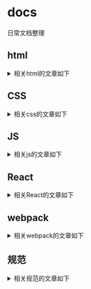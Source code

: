 # docs
日常文档整理


## html

<details>
    <summary>相关html的文章如下</summary>
    
     
    
</details>


## CSS

<details>
    <summary>相关css的文章如下</summary>
    
     
    
</details>

## JS
<details>
    <summary>相关js的文章如下</summary>
    
     
    []
    
</details>

## React

<details>
    <summary>相关React的文章如下</summary>
    
[Hook简介/Hook预览](https://github.com/krislee94/docs/issues/17)
    
</details>

## webpack


<details>
    <summary>相关webpack的文章如下</summary>
    
     
[webpack(1)学习](https://github.com/krislee94/docs/blob/master/webpack%20-%20(%E4%B8%80).md)

[webpack(2)学习](https://github.com/krislee94/docs/blob/master/webpack4-%EF%BC%88%E4%BA%8C%EF%BC%89.md)


[webpack-ssr(3)](https://github.com/krislee94/docs/blob/master/webpack-SSR)

[webpack(4)构建性能的优化](https://github.com/krislee94/docs/issues/7)

[webpack(5)速度与体积的分析](https://github.com/krislee94/docs/issues/6)

[webpack(6)日志，构建异常](https://github.com/krislee94/docs/issues/3)


[与webpack同为打包工具的gulp](https://github.com/krislee94/docs/blob/master/gulp%E6%89%93%E5%8C%85.md)



    
</details>


## 规范

<details>
    <summary>相关规范的文章如下</summary>


[Airbnb 规范整理](https://github.com/krislee94/docs/blob/master/%E6%95%B4%E7%90%86Airbnb%E7%9A%84JS%E5%86%85%E5%AE%B9.md) 
    
</details>



